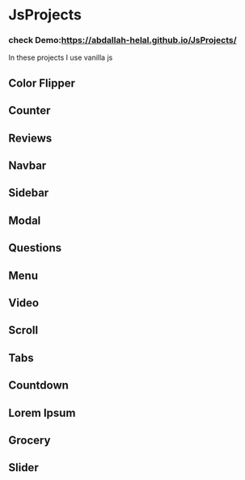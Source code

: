 # JsProjects
### check Demo:https://abdallah-helal.github.io/JsProjects/
In these projects I use vanilla js
## Color Flipper
## Counter
## Reviews
## Navbar
## Sidebar
## Modal
## Questions
## Menu
## Video
## Scroll
## Tabs
## Countdown
## Lorem Ipsum
## Grocery
## Slider
